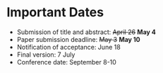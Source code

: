 # Important Dates

- Submission of title and abstract: ~~April 26~~ **May 4**
- Paper submission deadline: ~~May 3~~ **May 10**
- Notification of acceptance: June 18
- Final version: 7 July
- Conference date: September 8-10
